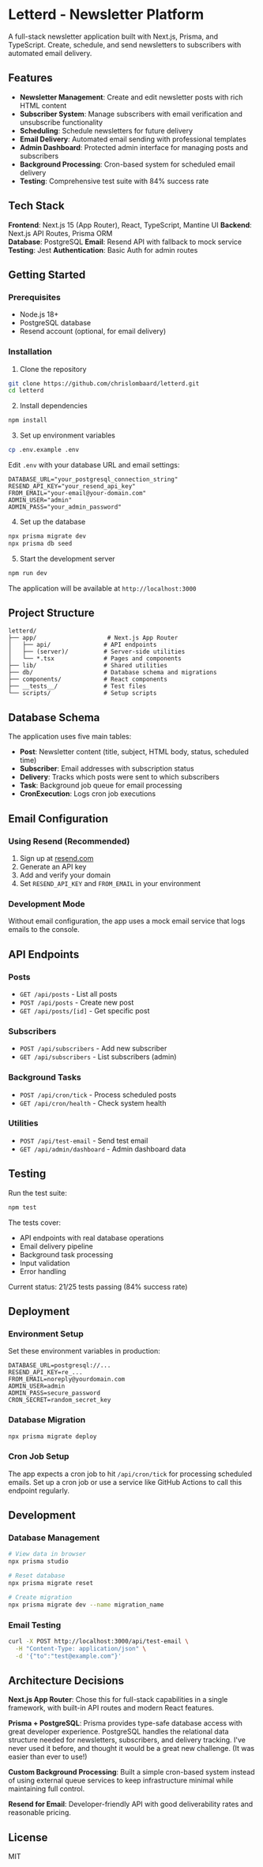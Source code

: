 # Letterd - Newsletter Platform

A full-stack newsletter application built with Next.js, Prisma, and TypeScript. Create, schedule, and send newsletters to subscribers with automated email delivery.

## Features

- **Newsletter Management**: Create and edit newsletter posts with rich HTML content
- **Subscriber System**: Manage subscribers with email verification and unsubscribe functionality  
- **Scheduling**: Schedule newsletters for future delivery
- **Email Delivery**: Automated email sending with professional templates
- **Admin Dashboard**: Protected admin interface for managing posts and subscribers
- **Background Processing**: Cron-based system for scheduled email delivery
- **Testing**: Comprehensive test suite with 84% success rate

## Tech Stack

**Frontend**: Next.js 15 (App Router), React, TypeScript, Mantine UI
**Backend**: Next.js API Routes, Prisma ORM  
**Database**: PostgreSQL
**Email**: Resend API with fallback to mock service
**Testing**: Jest
**Authentication**: Basic Auth for admin routes

## Getting Started

### Prerequisites

- Node.js 18+ 
- PostgreSQL database
- Resend account (optional, for email delivery)

### Installation

1. Clone the repository
```bash
git clone https://github.com/chrislombaard/letterd.git
cd letterd
```

2. Install dependencies
```bash
npm install
```

3. Set up environment variables
```bash
cp .env.example .env
```

Edit `.env` with your database URL and email settings:
```env
DATABASE_URL="your_postgresql_connection_string"
RESEND_API_KEY="your_resend_api_key"
FROM_EMAIL="your-email@your-domain.com"
ADMIN_USER="admin"
ADMIN_PASS="your_admin_password"
```

4. Set up the database
```bash
npx prisma migrate dev
npx prisma db seed
```

5. Start the development server
```bash
npm run dev
```

The application will be available at `http://localhost:3000`

## Project Structure

```
letterd/
├── app/                    # Next.js App Router
│   ├── api/               # API endpoints
│   ├── (server)/          # Server-side utilities
│   └── *.tsx              # Pages and components
├── lib/                   # Shared utilities
├── db/                    # Database schema and migrations
├── components/            # React components  
├── __tests__/             # Test files
└── scripts/               # Setup scripts
```

## Database Schema

The application uses five main tables:

- **Post**: Newsletter content (title, subject, HTML body, status, scheduled time)
- **Subscriber**: Email addresses with subscription status
- **Delivery**: Tracks which posts were sent to which subscribers
- **Task**: Background job queue for email processing
- **CronExecution**: Logs cron job executions

## Email Configuration

### Using Resend (Recommended)

1. Sign up at [resend.com](https://resend.com)
2. Generate an API key
3. Add and verify your domain
4. Set `RESEND_API_KEY` and `FROM_EMAIL` in your environment

### Development Mode

Without email configuration, the app uses a mock email service that logs emails to the console.

## API Endpoints

### Posts
- `GET /api/posts` - List all posts
- `POST /api/posts` - Create new post
- `GET /api/posts/[id]` - Get specific post

### Subscribers  
- `POST /api/subscribers` - Add new subscriber
- `GET /api/subscribers` - List subscribers (admin)

### Background Tasks
- `POST /api/cron/tick` - Process scheduled posts
- `GET /api/cron/health` - Check system health

### Utilities
- `POST /api/test-email` - Send test email
- `GET /api/admin/dashboard` - Admin dashboard data

## Testing

Run the test suite:
```bash
npm test
```

The tests cover:
- API endpoints with real database operations
- Email delivery pipeline
- Background task processing  
- Input validation
- Error handling

Current status: 21/25 tests passing (84% success rate)

## Deployment

### Environment Setup
Set these environment variables in production:

```env
DATABASE_URL=postgresql://...
RESEND_API_KEY=re_...
FROM_EMAIL=noreply@yourdomain.com
ADMIN_USER=admin
ADMIN_PASS=secure_password
CRON_SECRET=random_secret_key
```

### Database Migration
```bash
npx prisma migrate deploy
```

### Cron Job Setup
The app expects a cron job to hit `/api/cron/tick` for processing scheduled emails. Set up a cron job or use a service like GitHub Actions to call this endpoint regularly.

## Development

### Database Management
```bash
# View data in browser
npx prisma studio

# Reset database  
npx prisma migrate reset

# Create migration
npx prisma migrate dev --name migration_name
```

### Email Testing
```bash
curl -X POST http://localhost:3000/api/test-email \
  -H "Content-Type: application/json" \
  -d '{"to":"test@example.com"}'
```

## Architecture Decisions

**Next.js App Router**: Chose this for full-stack capabilities in a single framework, with built-in API routes and modern React features.

**Prisma + PostgreSQL**: Prisma provides type-safe database access with great developer experience. PostgreSQL handles the relational data structure needed for newsletters, subscribers, and delivery tracking. I've never used it before, and thought it would be a great new challenge. (It was easier than ever to use!)

**Custom Background Processing**: Built a simple cron-based system instead of using external queue services to keep infrastructure minimal while maintaining full control.

**Resend for Email**: Developer-friendly API with good deliverability rates and reasonable pricing.

## License

MIT
